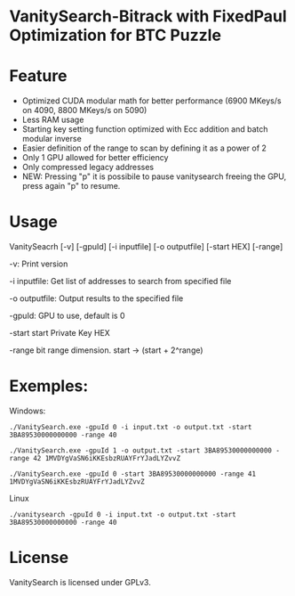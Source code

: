 # VanitySearch-Bitrack with FixedPaul Optimization for BTC Puzzle

# Feature

<ul>
  <li>Optimized CUDA modular math for better performance (6900 MKeys/s on 4090, 8800 MKeys/s on 5090)</li>
  <li>Less RAM usage</li>
  <li>Starting key setting function optimized with Ecc addition and batch modular inverse</li>
  <li>Easier definition of the range to scan by defining it as a power of 2</li>
  <li>Only 1 GPU allowed for better efficiency</li>
  <li>Only compressed legacy addresses</li>
  <li>NEW: Pressing "p" it is possibile to pause vanitysearch freeing the GPU, press again "p" to resume.</li>
</ul>

# Usage


VanitySeacrh [-v] [-gpuId] [-i inputfile] [-o outputfile] [-start HEX] [-range]

 -v: Print version
 
 -i inputfile: Get list of addresses to search from specified file
 
 -o outputfile: Output results to the specified file
 
 -gpuId: GPU to use, default is 0
 
 -start start Private Key HEX
 
 -range bit range dimension. start -> (start + 2^range)
 

# Exemples:

Windows:


```./VanitySearch.exe -gpuId 0 -i input.txt -o output.txt -start 3BA89530000000000 -range 40```

```./VanitySearch.exe -gpuId 1 -o output.txt -start 3BA89530000000000 -range 42 1MVDYgVaSN6iKKEsbzRUAYFrYJadLYZvvZ```

```./VanitySearch.exe -gpuId 0 -start 3BA89530000000000 -range 41 1MVDYgVaSN6iKKEsbzRUAYFrYJadLYZvvZ ```

Linux

```./vanitysearch -gpuId 0 -i input.txt -o output.txt -start 3BA89530000000000 -range 40```


# License

VanitySearch is licensed under GPLv3.

